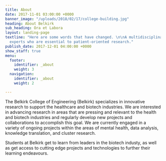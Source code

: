 ```yaml
---
title: About
date: 2017-11-01 03:00:00 +0000
banner_image: "/uploads/2018/02/17/college-building.jpg"
heading: About Belkirk
sub_heading: Ora et Labora
layout: landing-page
textline: "Here are some words that have changed. \n\nA multidisciplinary centre of
  experts who are essential to patient-oriented research."
publish_date: 2017-12-01 04:00:00 +0000
show_staff: true
menu:
  footer:
    identifier: _about
    weight: 3
  navigation:
    identifier: _about
    weight: 2

---
```

The Belkirk College of Engineering (Belkirk) specializes in innovative research to support the healthcare and biotech industries. We are interested in advancing research in areas that are pressing and relevant to the health and biotech industries and regularly develop new projects and collaborations to accomplish this goal. We are currently engaged in a variety of ongoing projects within the areas of mental health, data analysis, knowledge translation, and cluster research.

Students at Belkirk get to learn from leaders in the biotech industy, as well as get access to cutting edge projects and technologies to further their learning endeavours.